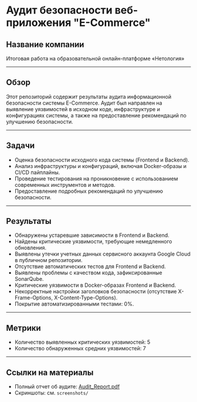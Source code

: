 # Аудит безопасности веб-приложения "E-Commerce"

## Название компании
Итоговая работа на образовательной онлайн-платформе «Нетология»

---

## Обзор
Этот репозиторий содержит результаты аудита информационной безопасности системы E-Commerce. Аудит был направлен на выявление уязвимостей в исходном коде, инфраструктуре и конфигурациях системы, а также на предоставление рекомендаций по улучшению безопасности.

---

## Задачи
- Оценка безопасности исходного кода системы (Frontend и Backend).
- Анализ инфраструктуры и конфигураций, включая Docker-образы и CI/CD пайплайны.
- Проведение тестирования на проникновение с использованием современных инструментов и методов.
- Предоставление подробных рекомендаций по улучшению безопасности.

---

## Результаты
- Обнаружены устаревшие зависимости в Frontend и Backend.
- Найдены критические уязвимости, требующие немедленного обновления.
- Выявлены утечки учетных данных сервисного аккаунта Google Cloud в публичном репозитории.
- Отсутствие автоматических тестов для Frontend и Backend.
- Выявлены проблемы с качеством кода, зафиксированные SonarQube.
- Критические уязвимости в Docker-образах Frontend и Backend.
- Некорректные настройки заголовков безопасности (отсутствие X-Frame-Options, X-Content-Type-Options).
- Покрытие автоматизированными тестами: 0%.

---

## Метрики
- Количество выявленных критических уязвимостей: 5
- Количество обнаруженных средних уязвимостей: 7
  
---

## Ссылки на материалы
- Полный отчет об аудите: [Audit_Report.pdf](./Audit_Report.pdf)
- Скриншоты: см. `screenshots/`
